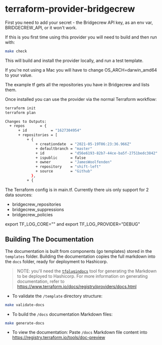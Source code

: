 # terraform-provider-bridgecrew

First you need to add your secret - the Bridgecrew API key, as an env var,
BRIDGECREW_API, or it won't work.

If this is you first time using this provider you will need to build
and then run with:

```bash
make check
```

This will build and install the provider locally, and run a test template.

If you're not using a Mac you will have to change OS_ARCH=darwin_amd64 to your value.

The example tf gets all the repositories you have in Bridgecrew and lists them.

Once installed you can use the provider via the normal Terraform workflow:

```bash
terraform init
terraform plan

Changes to Outputs:
  + repos       = {
      + id           = "1627304954"
      + repositories = [
          + {
              + creationdate  = "2021-05-19T06:23:36.966Z"
              + defaultbranch = "master"
              + id            = "d56e6193-82b7-44ce-ba5f-2751bedc3842"
              + ispublic      = false
              + owner         = "JamesWoolfenden"
              + repository    = "shift-left"
              + source        = "Github"
            },
          + {
```

The Terraform config is in main.tf.
 Currently there uis only support for 2 data sources:

- bridgecrew_repositories
- bridgecrew_suppressions
- bridgecrew_policies

export TF_LOG_CORE=""
and
export TF_LOG_PROVIDER="DEBUG"

## Building The Documentation

The documentation is built from components (go templates) stored in the `templates` folder.
Building the documentation copies the full markdown into the `docs` folder, ready for deployment to Hashicorp.

> NOTE: you'll need the [`tfplugindocs`](https://github.com/hashicorp/terraform-plugin-docs) tool for generating the Markdown to be deployed to Hashicorp. For more information on generating documentation, refer to https://www.terraform.io/docs/registry/providers/docs.html

- To validate the `/template` directory structure:

```bash
make validate-docs
```

- To build the `/docs` documentation Markdown files:

```bash
make generate-docs
```

- To view the documentation:
Paste `/docs` Markdown file content into https://registry.terraform.io/tools/doc-preview
